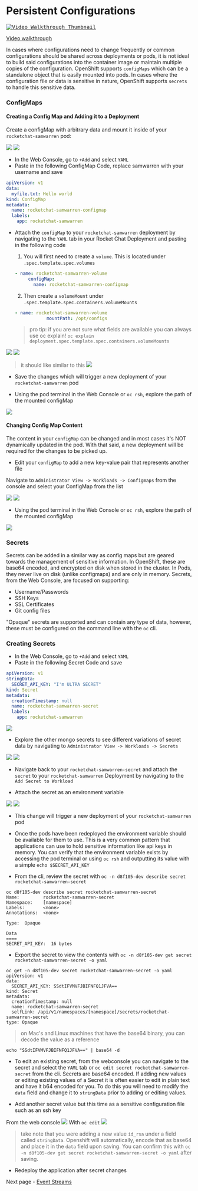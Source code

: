 # Persistent Configurations

<kbd>[![Video Walkthrough Thumbnail](././images/09_persistent_configurations_thumb.png)](https://youtu.be/g6TyE3rIHeo)</kbd>

[Video walkthrough](https://youtu.be/g6TyE3rIHeo)

In cases where configurations need to change frequently or common configurations should be shared across deployments or pods, it is not ideal to build said configurations into the container image or maintain multiple copies of the configuration. OpenShift supports `configMaps` which can be a standalone object that is easily mounted into pods. In cases where the configuration file or data is sensitive in nature, OpenShift supports `secrets` to handle this sensitive data.

### ConfigMaps

#### Creating a Config Map and Adding it to a Deployment

Create a configMap with arbitrary data and mount it inside of your `rocketchat-samwarren` pod:

<kbd>![](./images/07_persistent_config_01.png)</kbd>
<kbd>![](./images/07_persistent_config_02.png)</kbd>

- In the Web Console, go to `+Add` and select `YAML`
- Paste in the following ConfigMap Code, replace samwarren with your username and save

```yaml
apiVersion: v1
data:
  myfile.txt: Hello world
kind: ConfigMap
metadata:
  name: rocketchat-samwarren-configmap
  labels:
    app: rocketchat-samwarren
```

- Attach the `configMap` to your `rocketchat-samwarren` deployment by navigating to the `YAML` tab in your Rocket Chat Deployment and pasting in the following code

  1. You will first need to create a `volume`. This is located under `.spec.template.spec.volumes`

  ```yaml
  - name: rocketchat-samwarren-volume
       configMap:
         name: rocketchat-samwarren-configmap
  ```

  2. Then create a `volumeMount` under `.spec.template.spec.containers.volumeMounts`

  ```yaml
  - name: rocketchat-samwarren-volume
              mountPath: /opt/configs
  ```

  > pro tip: if you are not sure what fields are available you can always use oc explain! `oc explain deployment.spec.template.spec.containers.volumeMounts`

<kbd>![](./images/07_persistent_config_04.png)</kbd>
<kbd>![](./images/07_persistent_config_03.png)</kbd>

> it should like similar to this
> <kbd>![](./images/07_persistent_config_05.png)</kbd>

- Save the changes which will trigger a new deployment of your `rocketchat-samwarren` pod

- Using the pod terminal in the Web Console or `oc rsh`, explore the path of the mounted configMap

<kbd>![](./images/07_persistent_config_06.png)</kbd>

#### Changing Config Map Content

The content in your `configMap` can be changed and in most cases it's NOT dynamically updated in the pod. With that said, a new deployment will be required for the changes to be picked up.

- Edit your `configMap` to add a new key-value pair that represents another file

Navigate to `Administrator View -> Workloads -> Configmaps` from the console and select your ConfigMap from the list

<kbd>![](./images/07_persistent_config_06.png)</kbd>
<kbd>![](./images/07_persistent_config_07.png)</kbd>

- Using the pod terminal in the Web Console or `oc rsh`, explore the path of the mounted configMap

<kbd>![](./images/07_persistent_config_08.png)</kbd>

### Secrets

Secrets can be added in a similar way as config maps but are geared towards the management of sensitive information. In OpenShift, these are base64 encoded, and encrypted on disk when stored in the cluster. In Pods, they never live on disk (unlike configmaps) and are only in memory.
Secrets, from the Web Console, are focused on supporting:

- Username/Passwords
- SSH Keys
- SSL Certificates
- Git config files

"Opaque" secrets are supported and can contain any type of data, however, these must be configured on the command line with the `oc` cli.

### Creating Secrets

- In the Web Console, go to `+Add` and select `YAML`
- Paste in the following Secret Code and save

```yaml
apiVersion: v1
stringData:
  SECRET_API_KEY: "I'm ULTRA SECRET"
kind: Secret
metadata:
  creationTimestamp: null
  name: rocketchat-samwarren-secret
  labels:
    app: rocketchat-samwarren
```

<kbd>![](./images/07_persistent_config_09.png)</kbd>

- Explore the other mongo secrets to see different variations of secret data by navigating to `Administrator View -> Workloads -> Secrets`

<kbd>![](./images/07_persistent_config_10.png)</kbd>
<kbd>![](./images/07_persistent_config_11.png)</kbd>

- Navigate back to your `rocketchat-samwarren-secret` and attach the `secret` to your `rocketchat-samwarren` Deployment by navigating to the `Add Secret to Workload`

- Attach the secret as an environment variable

<kbd>![](./images/07_persistent_config_12.png)</kbd>
<kbd>![](./images/07_persistent_config_13.png)</kbd>

- This change will trigger a new deployment of your `rocketchat-samwarren` pod
- Once the pods have been redeployed the environment variable should be available for them to use. This is a very common pattern that applications can use to hold sensitive information like api keys in memory. You can verify that the environment variable exists by accessing the pod terminal or using `oc rsh` and outputting its value with a simple `echo $SECRET_API_KEY`

- From the cli, review the secret with `oc -n d8f105-dev describe secret rocketchat-samwarren-secret`

```
oc d8f105-dev describe secret rocketchat-samwarren-secret
Name:         rocketchat-samwarren-secret
Namespace:    [namespace]
Labels:       <none>
Annotations:  <none>

Type:  Opaque

Data
====
SECRET_API_KEY:  16 bytes
```

- Export the secret to view the contents with `oc -n d8f105-dev get secret rocketchat-samwarren-secret -o yaml`

```
oc get -n d8f105-dev secret rocketchat-samwarren-secret -o yaml
apiVersion: v1
data:
  SECRET_API_KEY: SSdtIFVMVFJBIFNFQ1JFVA==
kind: Secret
metadata:
  creationTimestamp: null
  name: rocketchat-samwarren-secret
  selfLink: /api/v1/namespaces/[namespace]/secrets/rocketchat-samwarren-secret
type: Opaque
```

> on Mac's and Linux machines that have the base64 binary, you can decode the value as a reference

```
echo "SSdtIFVMVFJBIFNFQ1JFVA==" | base64 -d
```

- To edit an existing secret, from the webconsole you can navigate to the secret and select the `YAML` tab or `oc edit secret rocketchat-samwarren-secret` from the cli. Secrets are base64 encoded. If adding new values or editing existing values of a Secret it is often easier to
  edit in plain text and have it b64 encoded for you. To do this you will need to modify the `data` field and change it to
  `stringData` prior to adding or editing values.

- Add another secret value but this time as a sensitive configuration file such as an ssh key

From the web console
<kbd>![](./images/07_persistent_config_14.png)</kbd>
With `oc edit`
<kbd>![](./images/07_persistent_config_15.png)</kbd>

> take note that you were adding a new value `id_rsa` under a field called `stringData`. Openshift will automatically, encode that as base64 and place it in the `data` field upon saving. You can confirm this with `oc -n d8f105-dev get secret rocketchat-samwarren-secret -o yaml` after saving.

- Redeploy the application after secret changes

Next page - [Event Streams](./10_event_streams.md)
